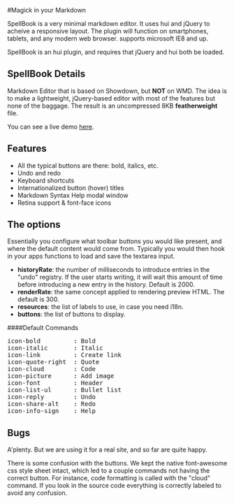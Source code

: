 #Magick in your Markdown

SpellBook is a very minimal markdown editor. It uses hui and jQuery to acheive a responsive layout. The plugin will function on smartphones, tablets, and any modern web browser. supports microsoft IE8 and up.

SpellBook is an hui plugin, and requires that jQuery and hui both be loaded.

## SpellBook Details
Markdown Editor that is based on Showdown, but **NOT** on WMD. The idea is to make a lightweight, jQuery-based editor with most of the features but none of the baggage. The result is an uncompressed 8KB **featherweight** file. 

You can see a live demo [here](http://hui.huement.com/labs/SpellBook).

## Features

* All the typical buttons are there: bold, italics, etc.
* Undo and redo
* Keyboard shortcuts
* Internationalized button (hover) titles
* Markdown Syntax Help modal window
* Retina support &amp; font-face icons

## The options

Essentially you configure what toolbar buttons you would like present, and where the default content would come from. Typically you would then hook in your apps functions to load and save the textarea input. 

* **historyRate**: the number of milliseconds to introduce entries in the "undo" registry. If the user starts writing, it will wait this amount of time before introducing a new entry in the history. Default is 2000.
* **renderRate**: the same concept applied to rendering preview HTML. The default is 300.
* **resources**: the list of labels to use, in case you need i18n.
* **buttons**: the list of buttons to display. 

####Default Commands 
<pre>
icon-bold         : Bold  
icon-italic       : Italic  
icon-link         : Create link  
icon-quote-right  : Quote  
icon-cloud        : Code  
icon-picture      : Add image  
icon-font         : Header  
icon-list-ul      : Bullet list  
icon-reply        : Undo  
icon-share-alt    : Redo  
icon-info-sign    : Help  
</pre>
    
    
## Bugs

A'plenty. But we are using it for a real site, and so far are quite happy.

There is some confusion with the buttons. We kept the native font-awesome css style sheet intact, which led to a couple commands not having the correct button. For instance, code formatting is called with the "cloud" command. If you look in the source code everything is correctly labeled to avoid any confusion.